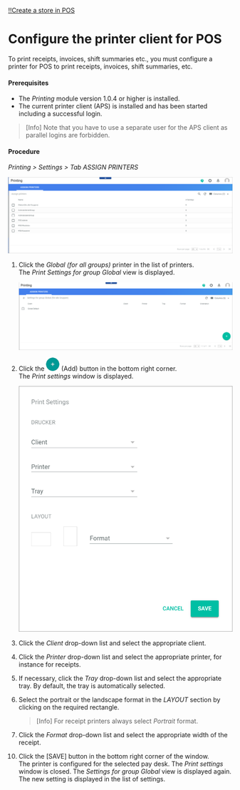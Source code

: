 [!!Create a store in POS](./06_CreateStore.md)

[comment]: <> (add link to Install the APS, link to Printing module if available)

# Configure the printer client for POS

[comment]: <> (Need more information about the APS)

To print receipts, invoices, shift summaries etc., you must configure a printer for POS to print receipts, invoices, shift summaries, etc.

#### Prerequisites

- The *Printing* module version 1.0.4 or higher is installed. 
- The current printer client (APS) is installed and has been started including a successful login.

> [Info] Note that you have to use a separate user for the APS client as parallel logins are forbidden.

#### Procedure

*Printing > Settings > Tab ASSIGN PRINTERS*

![Assign printers](../../Assets/Screenshots/Printing/Settings/AssignPrinters.png "[Assign printers]")

1. Click the *Global (for all groups)* printer in the list of printers.   
    The *Print Settings for group Global* view is displayed.

    ![Settings for group Global](../../Assets/Screenshots/Printing/Settings/SettingsGroup.png "[Settings for group Global]")

2. Click the ![Add](../../Assets/Icons/Plus01.png "[Add]") (Add) button in the bottom right corner.   
    The *Print settings* window is displayed.

    ![Print settings](../../Assets/Screenshots/Printing/Settings/PrintSettings.png "[Print settings]")

3. Click the *Client* drop-down list and select the appropriate client.

4. Click the *Printer* drop-down list and select the appropriate printer, for instance for receipts.

5. If necessary, click the *Tray* drop-down list and select the appropriate tray. By default, the tray is automatically selected.

6. Select the portrait or the landscape format in the *LAYOUT* section by clicking on the required rectangle.

    > [Info] For receipt printers always select *Portrait* format.

7. Click the *Format* drop-down list and select the appropriate width of the receipt.

<!----Hallo Julian, auf der rechten Seite gibt es diese beiden Felder nicht mehr (Screenshot neu gemacht) nicht mehr in dem Modul, nicht?>
8. Click the *Module* drop-down list and select **Venduo POS** in the list of modules.

9. Click the *Event* drop-down list and select the appropriate pay desk and store in the list of pay desks, as displayed in the example below.

    > [Info] Bear in mind that it may take some time for newly created pay desks to be displayed in the *Event* drop-down list.

    ![Print settings example](../../Assets/Screenshots/Printing/Settings/PrintSettingsExample.png "[Print settings example]")-->

10. Click the [SAVE] button in the bottom right corner of the window.   
    The printer is configured for the selected pay desk. The *Print settings* window is closed. The *Settings for group Global* view is displayed again. The new setting is displayed in the list of settings.

[comment]: <> (Frage von Hannah: Is that right? Check it, when APS is installed. Frage von MV: Diese Procedure wäre für mich eher 'Define the printer' unter 06_Createstore.md, wenn man ein Store manuell erstellt. Ich habe von Create store auf diese Procedure einfach verwiesen. Die Prerequisites hier stimmen aber nicht ganz, denn man braucht schon ein Store und ein Pay desk erstellt zu haben, damit die hier zuweisen kann. Aber was muss der Benutzer vorher machen, um einen Drucker zu konfigurieren, das wird nicht erklärt.)
